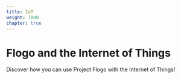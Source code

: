 ```yaml
---
title: IoT
weight: 7000
chapter: true
---
```


# Flogo and the Internet of Things

Discover how you can use Project Flogo with the Internet of Things!